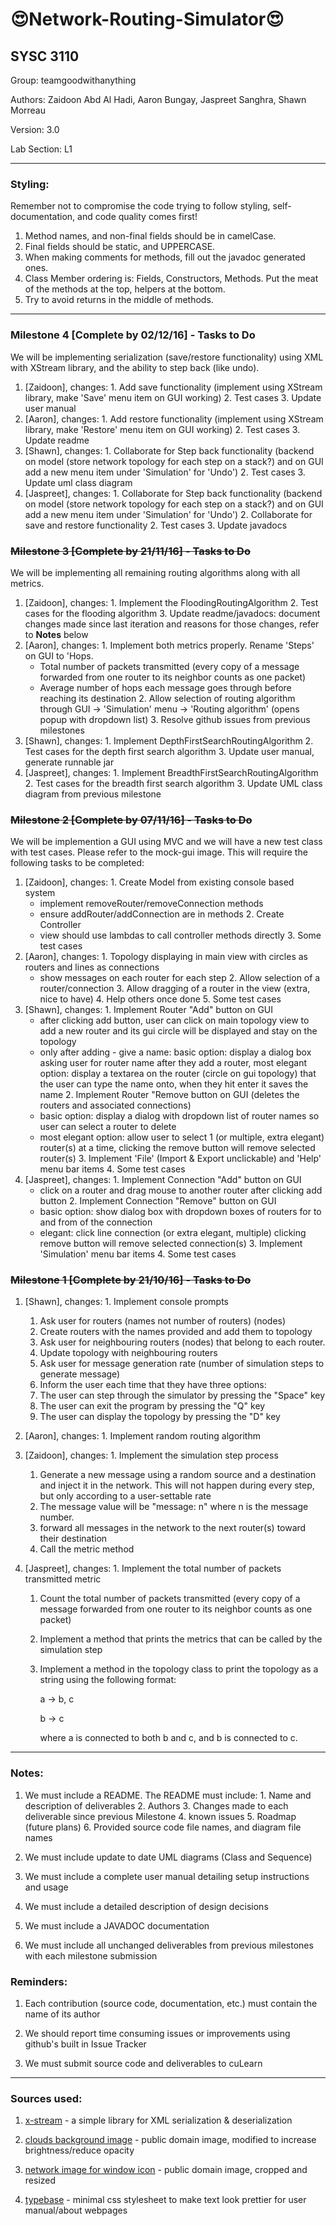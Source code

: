 # 😍Network-Routing-Simulator😍

SYSC 3110
---
Group: teamgoodwithanything 

Authors: Zaidoon Abd Al Hadi, Aaron Bungay, Jaspreet Sanghra, Shawn Morreau

Version: 3.0

Lab Section: L1
  
---
### Styling:
  Remember not to compromise the code trying to follow styling, self-documentation, and code quality comes first!

  1. Method names, and non-final fields should be in camelCase.
  2. Final fields should be static, and UPPERCASE.
  3. When making comments for methods, fill out the javadoc generated ones.
  4. Class Member ordering is: Fields, Constructors, Methods. Put the meat of the methods at the top, helpers at the bottom.
  5. Try to avoid returns in the middle of methods.

---
### Milestone 4 [Complete by 02/12/16] - Tasks to Do
We will be implementing serialization (save/restore functionality) using XML with XStream library, and the ability to step back (like undo).


  1. [Zaidoon], changes:
    1. Add save functionality (implement using XStream library, make 'Save' menu item on GUI working)
    2. Test cases
    3. Update user manual
  2. [Aaron], changes:
    1. Add restore functionality (implement using XStream library, make 'Restore' menu item on GUI working)
    2. Test cases
    3. Update readme
  3. [Shawn], changes:
    1. Collaborate for Step back functionality (backend on model (store network topology for each step on a stack?) and on GUI add a new menu item under 'Simulation' for 'Undo')
    2. Test cases
    3. Update uml class diagram
  4. [Jaspreet], changes:
    1. Collaborate for Step back functionality (backend on model (store network topology for each step on a stack?) and on GUI add a new menu item under 'Simulation' for 'Undo')
    2. Collaborate for save and restore functionality
    2. Test cases
    3. Update javadocs


### ~~Milestone 3 [Complete by 21/11/16] - Tasks to Do~~
We will be implementing all remaining routing algorithms along with all metrics.

  1. [Zaidoon], changes:
    1. Implement the FloodingRoutingAlgorithm
    2. Test cases for the flooding algorithm
    3. Update readme/javadocs: document changes made since last iteration and reasons for those changes, refer to <b>Notes</b> below
  2. [Aaron], changes:
    1. Implement both metrics properly. Rename 'Steps' on GUI to 'Hops.
      * Total number of packets transmitted (every copy of a message forwarded from one router to its
neighbor counts as one packet)
      * Average number of hops each message goes through before reaching its destination
    2. Allow selection of routing algorithm through GUI -> 'Simulation' menu -> 'Routing algorithm' (opens popup with dropdown list)
    3. Resolve github issues from previous milestones
  3. [Shawn], changes:
    1. Implement DepthFirstSearchRoutingAlgorithm
    2. Test cases for the depth first search algorithm
    3. Update user manual, generate runnable jar
  4. [Jaspreet], changes:
    1. Implement BreadthFirstSearchRoutingAlgorithm
    2. Test cases for the breadth first search algorithm
    3. Update UML class diagram from previous milestone

### ~~Milestone 2 [Complete by 07/11/16] - Tasks to Do~~
We will be implemention a GUI using MVC and we will have a new test class with test cases. Please refer to the mock-gui image. This will require the following tasks to be completed:

  1. [Zaidoon], changes:
    1. Create Model from existing console based system
      * implement removeRouter/removeConnection methods
      * ensure addRouter/addConnection are in methods
    2. Create Controller
      * view should use lambdas to call controller methods directly
    3. Some test cases
  2. [Aaron], changes:
    1. Topology displaying in main view with circles as routers and lines as connections
      * show messages on each router for each step
    2. Allow selection of a router/connection
    3. Allow dragging of a router in the view (extra, nice to have)
    4. Help others once done 
    5. Some test cases
  3. [Shawn], changes:
    1. Implement Router "Add" button on GUI
      * after clicking add button, user can click on main topology view to add a new router and its gui circle will be displayed and stay on the topology
      * only after adding - give a name: basic option: display a dialog box asking user for router name after they add a router, most elegant option: display a textarea on the router (circle on gui topology)
      that the user can type the name onto, when they hit enter it saves the name
    2. Implement Router "Remove button on GUI (deletes the routers and associated connections)
      * basic option: display a dialog with dropdown list of router names so user can select
      a router to delete
      * most elegant option: allow user to select 1 (or multiple, extra elegant) router(s) at a time, clicking the remove button will remove selected router(s)
    3. Implement 'File' (Import & Export unclickable) and 'Help' menu bar items
    4. Some test cases
  4. [Jaspreet], changes:
    1. Implement Connection "Add" button on GUI
      * click on a router and drag mouse to another router after clicking add button
    2. Implement Connection "Remove" button on GUI
      * basic option: show dialog box with dropdown boxes of routers for to and from of the connection
      * elegant: click line connection (or extra elegant, multiple) clicking remove button will remove selected connection(s)
    3. Implement 'Simulation' menu bar items
    4. Some test cases
    
### ~~Milestone 1 [Complete by 21/10/16] - Tasks to Do~~
  1. [Shawn], changes:
    1. Implement console prompts
      1. Ask user for routers (names not number of routers) (nodes)
      2. Create routers with the names provided and add them to topology
      3. Ask user for neighbouring routers (nodes) that belong to each router.
      4. Update topology with neighbouring routers
      5. Ask user for message generation rate (number of simulation steps to generate message)
      6. Inform the user each time that they have three options:
        1. The user can step through the simulator by pressing the "Space" key
        2. The user can exit the program by pressing the "Q" key
        3. The user can display the topology by pressing the "D" key
    
  2. [Aaron], changes:
    1. Implement random routing algorithm
    
  3. [Zaidoon], changes:
    1. Implement the simulation step process
      1. Generate a new message using a random source and a destination and inject it in the network. This will not happen during every           step, but only according to a user-settable rate
      2. The message value will be "message: n" where n is the message number.
      3. forward all messages in the network to the next router(s) toward their destination
      4. Call the metric method
    
  4. [Jaspreet], changes:
    1. Implement the total number of packets transmitted metric
      1. Count the total number of packets transmitted (every copy of a message forwarded from one router to its neighbor counts as one          packet)
      2. Implement a method that prints the metrics that can be called by the simulation step
      3. Implement a method in the topology class to print the topology as a string using the following format:
        
         a -> b, c
         
         b -> c	
         
         where a is connected to both b and c, and b is connected to c.

---
### Notes: 

  1. We must include a README. The README must include:
    1. Name and description of deliverables
    2. Authors
    3. Changes made to each deliverable since previous Milestone
    4. known issues
    5. Roadmap (future plans)
    6. Provided source code file names, and diagram file names

  2. We must include update to date UML diagrams (Class and Sequence)

  3. We must include a complete user manual detailing setup instructions and usage

  4. We must include a detailed description of design decisions 

  5. We must include a JAVADOC documentation 

  6. We must include all unchanged deliverables from previous milestones with each milestone submission

### Reminders: 

  1. Each contribution (source code, documentation, etc.) must contain the name of its author

  2. We should report time consuming issues or improvements using github's built in Issue Tracker

  3. We must submit source code and deliverables to cuLearn

---
### Sources used:

  1. [x-stream](http://x-stream.github.io/) - a simple library for XML serialization & deserialization
  
  2. [clouds background image](http://www.publicdomainpictures.net/view-image.php?image=35818&picture=fluffy-clouds) - public domain image, modified to increase brightness/reduce opacity
  
  3. [network image for window icon](https://commons.wikimedia.org/wiki/File:FullMeshNetwork.svg) - public domain image, cropped and resized
  
  4. [typebase](http://devinhunt.github.io/typebase.css/) - minimal css stylesheet to make text look prettier for user manual/about webpages
